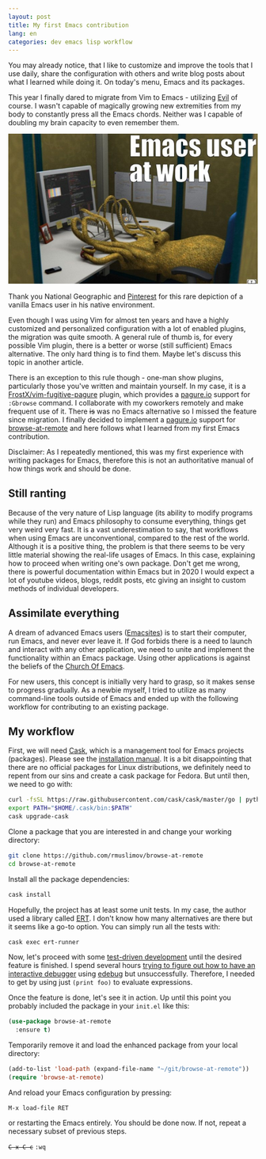 ```yaml
---
layout: post
title: My first Emacs contribution
lang: en
categories: dev emacs lisp workflow
---
```


You may already notice, that I like to customize and improve the tools that I use daily, share the configuration with others and write blog posts about what I learned while doing it. On today's menu, Emacs and its packages.

This year I finally dared to migrate from Vim to Emacs - utilizing [Evil][evil] of course. I wasn't capable of magically growing new extremities from my body to constantly press all the Emacs chords. Neither was I capable of doubling my brain capacity to even remember them.

<div class="text-center img-row row">
  <a href="/files/img/emacs-user.jpg">
    <img src="/files/img/emacs-user.jpg" alt="" />
  </a>
  <p>
    Thank you National Geographic and <a href="http://pinterest.com/pin/518406607076836477">Pinterest</a> for this rare depiction of a vanilla Emacs user in his native environment.
  </p>
</div>


Even though I was using Vim for almost ten years and have a highly customized and personalized configuration with a lot of enabled plugins, the migration was quite smooth. A general rule of thumb is, for every possible Vim plugin, there is a better or worse (still sufficient) Emacs alternative. The only hard thing is to find them. Maybe let's discuss this topic in another article.

There is an exception to this rule though - one-man show plugins, particularly those you've written and maintain yourself. In my case, it is a [FrostX/vim-fugitive-pagure][vim-fugitive-pagure] plugin, which provides a [pagure.io][pagure] support for `:Gbrowse` command. I collaborate with my coworkers remotely and make frequent use of it. There ~~is~~ was no Emacs alternative so I missed the feature since migration. I finally decided to implement a [pagure.io][pagure] support for [browse-at-remote][browse-at-remote] and here follows what I learned from my first Emacs contribution.

<div class="alert alert-warning" role="alert">
Disclaimer: As I repeatedly mentioned, this was my first experience with writing packages for Emacs, therefore this is not an authoritative manual of how things work and should be done.
</div>


## Still ranting

Because of the very nature of Lisp language (its ability to modify programs while they run) and Emacs philosophy to consume everything, things get very weird very fast. It is a vast underestimation to say, that workflows when using Emacs are unconventional, compared to the rest of the world. Although it is a positive thing, the problem is that there seems to be very little material showing the real-life usages of Emacs. In this case, explaining how to proceed when writing one's own package. Don't get me wrong, there is powerful documentation within Emacs but in 2020 I would expect a lot of youtube videos, blogs, reddit posts, etc giving an insight to custom methods of individual developers.


## Assimilate everything

A dream of advanced Emacs users ([Emacsites][emacsite]) is to start their computer, run Emacs, and never ever leave it. If God forbids there is a need to launch and interact with any other application, we need to unite and implement the functionality within an Emacs package. Using other applications is against the beliefs of the [Church Of Emacs][church-of-emacs].

For new users, this concept is initially very hard to grasp, so it makes sense to progress gradually. As a newbie myself, I tried to utilize as many command-line tools outside of Emacs and ended up with the following workflow for contributing to an existing package.


## My workflow

First, we will need [Cask][cask], which is a management tool for Emacs projects (packages). Please see the [installation manual][cask-installation-manual]. It is a bit disappointing that there are no official packages for Linux distributions, we definitely need to repent from our sins and create a cask package for Fedora. But until then, we need to go with:

```bash
curl -fsSL https://raw.githubusercontent.com/cask/cask/master/go | python
export PATH="$HOME/.cask/bin:$PATH"
cask upgrade-cask
```

Clone a package that you are interested in and change your working directory:

```bash
git clone https://github.com/rmuslimov/browse-at-remote
cd browse-at-remote
```

Install all the package dependencies:

```bash
cask install
```

Hopefully, the project has at least some unit tests. In my case, the author used a library called [ERT][ert]. I don't know how many alternatives are there but it seems like a go-to option. You can simply run all the tests with:

```bash
cask exec ert-runner
```

Now, let's proceed with some [test-driven development][tdd] until the desired feature is finished. I spend several hours [trying to figure out how to have an interactive debugger][how-to-use-debugger] using [edebug][edebug] but unsuccessfully. Therefore, I needed to get by using just `(print foo)` to evaluate expressions.

Once the feature is done, let's see it in action. Up until this point you probably included the package in your `init.el` like this:

```lisp
(use-package browse-at-remote
  :ensure t)
  ```

Temporarily remove it and load the enhanced package from your local directory:

```lisp
(add-to-list 'load-path (expand-file-name "~/git/browse-at-remote"))
(require 'browse-at-remote)
```

And reload your Emacs configuration by pressing:

```
M-x load-file RET
```

or restarting the Emacs entirely. You should be done now. If not, repeat a necessary subset of previous steps.


<div class="pull-right">
<code><strike>C-x C-c</strike></code> <code>:wq</code>
</div>


[evil]: https://github.com/emacs-evil/evil
[vim-fugitive-pagure]: https://github.com/FrostyX/vim-fugitive-pagure
[browse-at-remote]: https://github.com/rmuslimov/browse-at-remote
[cask]: https://cask.readthedocs.io/en/latest/
[cask-installation-manual]: https://cask.readthedocs.io/en/latest/guide/installation.html
[ert]: https://www.gnu.org/software/emacs/manual/html_node/ert/index.html
[tdd]: https://en.wikipedia.org/wiki/Test-driven_development
[church-of-emacs]: https://www.emacswiki.org/emacs/ChurchOfEmacs
[emacsite]: https://stallman.org/extra/church.html
[pagure]: https://pagure.io/
[edebug]: https://www.gnu.org/software/emacs/manual/html_node/elisp/Edebug.html
[how-to-use-debugger]: https://www.reddit.com/r/emacs/comments/fempfv/how_to_use_debugger/fjrdndo/?utm_source=share&utm_medium=web2x
